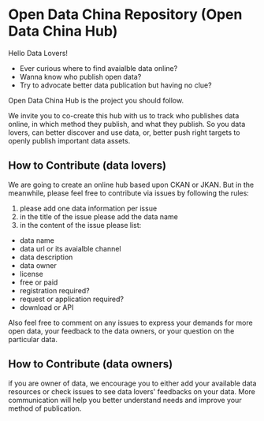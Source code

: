 # Open Data China Repository (Open Data China Hub)

Hello Data Lovers!
- Ever curious where to find avaialble data online? 
- Wanna know who publish open data? 
- Try to advocate better data publication but having no clue? 

Open Data China Hub is the project you should follow.

We invite you to co-create this hub with us to track who publishes data online, in which method they publish, and what they publish. So you data lovers, can better discover and use data, or, better push right targets to openly publish important data assets. 

## How to Contribute (data lovers)
We are going to create an online hub based upon CKAN or JKAN. But in the meanwhile, please feel free to contribute via issues by following the rules:
1. please add one data information per issue
2. in the title of the issue please add the data name
3. in the content of the issue please list:
 - data name
 - data url or its avaialble channel
 - data description
 - data owner
 - license
 - free or paid
 - registration required?
 - request or application required?
 - download or API
 
 Also feel free to comment on any issues to express your demands for more open data, your feedback to the data owners, or your question on the particular data.
 
 ## How to Contribute (data owners)
if you are owner of data, we encourage you to either add your available data resources or check issues to see data lovers' feedbacks on your data. More communication will help you better understand needs and improve your method of publication.
